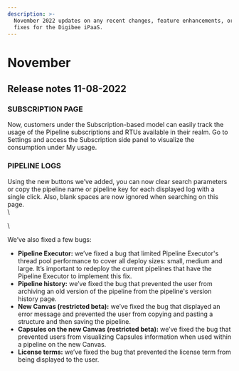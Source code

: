 ```yaml
---
description: >-
  November 2022 updates on any recent changes, feature enhancements, or bug
  fixes for the Digibee iPaaS.
---
```


# November

## Release notes 11-08-2022

### **SUBSCRIPTION PAGE**

Now, customers under the Subscription-based model can easily track the usage of the Pipeline subscriptions and RTUs available in their realm. Go to Settings and access the Subscription side panel to visualize the consumption under My usage.

### **PIPELINE LOGS**

Using the new buttons we’ve added, you can now clear search parameters or copy the pipeline name or pipeline key for each displayed log with a single click. Also, blank spaces are now ignored when searching on this page.\
\\

\\

We’ve also fixed a few bugs:

* **Pipeline Executor:** we’ve fixed a bug that limited Pipeline Executor's thread pool performance to cover all deploy sizes: small, medium and large. It’s important to redeploy the current pipelines that have the Pipeline Executor to implement this fix.
* **Pipeline history:** we’ve fixed the bug that prevented the user from archiving an old version of the pipeline from the pipeline's version history page.
* **New Canvas (restricted beta):** we’ve fixed the bug that displayed an error message and prevented the user from copying and pasting a structure and then saving the pipeline.
* **Capsules on the new Canvas (restricted beta):** we’ve fixed the bug that prevented users from visualizing Capsules information when used within a pipeline on the new Canvas.
* **License terms:** we’ve fixed the bug that prevented the license term from being displayed to the user.
